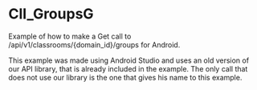 ClI_GroupsG
=============

Example of how to make a Get call to /api/v1/classrooms/{domain_id}/groups for Android.

This example was made using Android Studio and uses an old version of our API library, that is already included in the example. The only call that does not use our library is the one that gives his name to this example.



